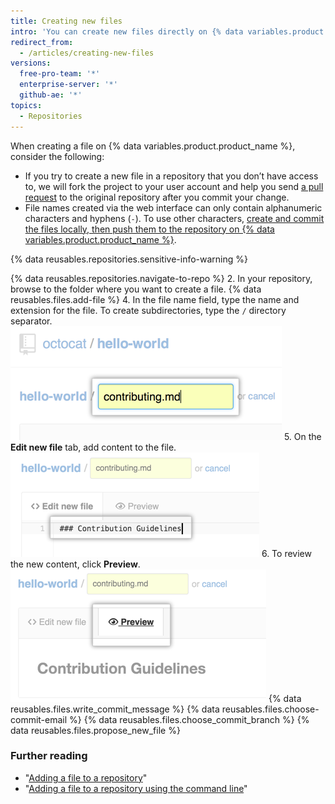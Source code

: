 ```yaml
---
title: Creating new files
intro: 'You can create new files directly on {% data variables.product.product_name %} in any repository you have write access to.'
redirect_from:
  - /articles/creating-new-files
versions:
  free-pro-team: '*'
  enterprise-server: '*'
  github-ae: '*'
topics:
  - Repositories
---
```


When creating a file on {% data variables.product.product_name %}, consider the following:

- If you try to create a new file in a repository that you don’t have access to, we will fork the project to your user account and help you send [a pull request](/articles/about-pull-requests) to the original repository after you commit your change.
- File names created via the web interface can only contain alphanumeric characters and hyphens (`-`). To use other characters, [create and commit the files locally, then push them to the repository on {% data variables.product.product_name %}](/articles/adding-a-file-to-a-repository-using-the-command-line).

{% data reusables.repositories.sensitive-info-warning %}

{% data reusables.repositories.navigate-to-repo %}
2. In your repository, browse to the folder where you want to create a file.
{% data reusables.files.add-file %}
4. In the file name field, type the name and extension for the file. To create subdirectories, type the `/` directory separator.
![New file name](/assets/images/help/repository/new-file-name.png)
5. On the **Edit new file** tab, add content to the file.
![Content in new file](/assets/images/help/repository/new-file-content.png)
6. To review the new content, click **Preview**.
![New file preview button](/assets/images/help/repository/new-file-preview.png)
{% data reusables.files.write_commit_message %}
{% data reusables.files.choose-commit-email %}
{% data reusables.files.choose_commit_branch %}
{% data reusables.files.propose_new_file %}

### Further reading

- "[Adding a file to a repository](/articles/adding-a-file-to-a-repository)"
- "[Adding a file to a repository using the command line](/articles/adding-a-file-to-a-repository-using-the-command-line)"
